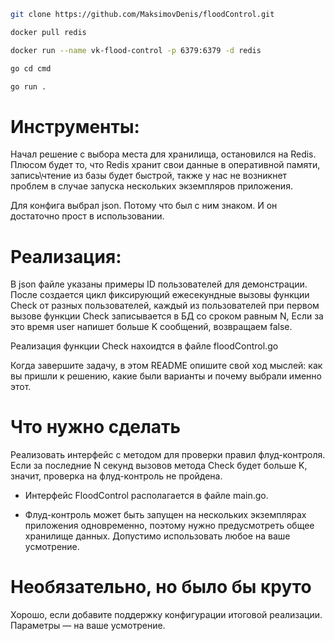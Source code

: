 ```bash   
git clone https://github.com/MaksimovDenis/floodControl.git
```
```bash    
docker pull redis
```
```bash      
docker run --name vk-flood-control -p 6379:6379 -d redis
```
```bash    
go cd cmd
```
```bash    
go run .
``` 

# Инструменты:

Начал решение с выбора места для хранилища, остановился на Redis. Плюсом будет то, что Redis хранит свои данные в оперативной памяти, запись\чтение из базы будет быстрой, также у нас не возникнет проблем в случае запуска нескольких экземпляров приложения.

Для конфига выбрал json. Потому что был с ним знаком. И он достаточно прост в использовании.

# Реализация:

В json файле указаны примеры ID пользователей для демонстрации. После создается цикл фиксирующий ежесекундные вызовы функции Check от разных пользователей, каждый из пользователей при первом вызове функции Check записывается в БД со сроком равным N, Если за это время user напишет больше K сообщений, возвращаем false.

Реализация функции Check нахоидтся в файле floodControl.go





Когда завершите задачу, в этом README опишите свой ход мыслей: как вы пришли к решению, какие были варианты и почему выбрали именно этот.

# Что нужно сделать

Реализовать интерфейс с методом для проверки правил флуд-контроля. Если за последние N секунд вызовов метода Check будет больше K, значит, проверка на флуд-контроль не пройдена.

- Интерфейс FloodControl располагается в файле main.go.

- Флуд-контроль может быть запущен на нескольких экземплярах приложения одновременно, поэтому нужно предусмотреть общее хранилище данных. Допустимо использовать любое на ваше усмотрение.

# Необязательно, но было бы круто

Хорошо, если добавите поддержку конфигурации итоговой реализации. Параметры — на ваше усмотрение.
